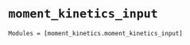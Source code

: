 `moment_kinetics_input`
=======================

```@autodocs
Modules = [moment_kinetics.moment_kinetics_input]
```
